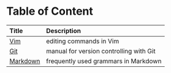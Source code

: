 # Table of Content

|Title                      |Description                                |
|:---                       |:---                                       |
|[Vim](./vim_editing.md)    |editing commands in Vim                    |
|[Git](./git.md)            |manual for version controlling with Git    |
|[Markdown](./markdown.md)  |frequently used grammars in Markdown       |
